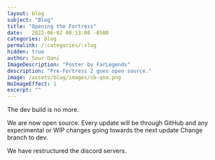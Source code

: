 ```yaml
---
layout: blog
subject: "Blog"
title: "Opening the Fortress"
date:   2022-06-02 00:13:00 -0500
categories: blog
permalink: /:categories/:slug
hidden: true
author: Sour Dani
ImageDescription: "Poster by FarLegends"
description: "Pre-Fortress 2 goes open source."
image: /assets/blog/images/sb-qna.png
NoImageEffect: 1
excerpt: ""
---
```


The dev build is no more.

We are now open source.
Every update will be through GitHub and any experimental or WIP changes going towards the next update
Change branch to dev.

We have restructured the discord servers.
